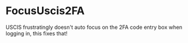 # FocusUscis2FA
USCIS frustratingly doesn't auto focus on the 2FA code entry box when logging in, this fixes that!
